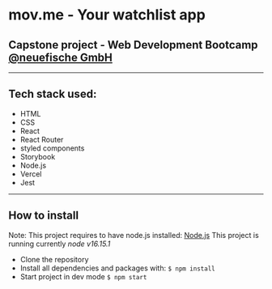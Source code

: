 # mov.me - Your watchlist app

## Capstone project - Web Development Bootcamp [@neuefische GmbH](https://www.neuefische.de)

---

## Tech stack used:

- HTML
- CSS
- React
- React Router
- styled components
- Storybook
- Node.js
- Vercel
- Jest

---

## How to install

Note: This project requires to have node.js installed: [Node.js](https://nodejs.org/en/)
This project is running currently _node v16.15.1_

- Clone the repository
- Install all dependencies and packages with: `$ npm install`
- Start project in dev mode `$ npm start`
